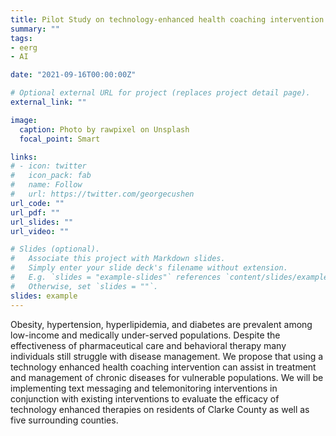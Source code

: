 ```yaml
---
title: Pilot Study on technology-enhanced health coaching intervention for low-income patients with multiple chronic conditions
summary: ""
tags:
- eerg
- AI

date: "2021-09-16T00:00:00Z"

# Optional external URL for project (replaces project detail page).
external_link: ""

image:
  caption: Photo by rawpixel on Unsplash
  focal_point: Smart

links:
# - icon: twitter
#   icon_pack: fab
#   name: Follow
#   url: https://twitter.com/georgecushen
url_code: ""
url_pdf: ""
url_slides: ""
url_video: ""

# Slides (optional).
#   Associate this project with Markdown slides.
#   Simply enter your slide deck's filename without extension.
#   E.g. `slides = "example-slides"` references `content/slides/example-slides.md`.
#   Otherwise, set `slides = ""`.
slides: example
---
```


Obesity, hypertension, hyperlipidemia, and diabetes are prevalent among low-income and medically under-served populations. Despite the effectiveness of pharmaceutical care and behavioral therapy many individuals still struggle with disease management. We propose that using a technology enhanced health coaching intervention can assist in treatment and management of chronic diseases for vulnerable populations. We will be implementing text messaging and telemonitoring interventions in conjunction with existing interventions to evaluate the efficacy of technology enhanced therapies on residents of Clarke County as well as five surrounding counties.
